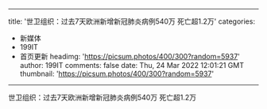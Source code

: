
---
title: '世卫组织：过去7天欧洲新增新冠肺炎病例540万  死亡超1.2万'
categories: 
 - 新媒体
 - 199IT
 - 首页更新
headimg: 'https://picsum.photos/400/300?random=5937'
author: 199IT
comments: false
date: Thu, 24 Mar 2022 12:01:21 GMT
thumbnail: 'https://picsum.photos/400/300?random=5937'
---

<div>   
世卫组织：过去7天欧洲新增新冠肺炎病例540万  死亡超1.2万  
</div>
            
